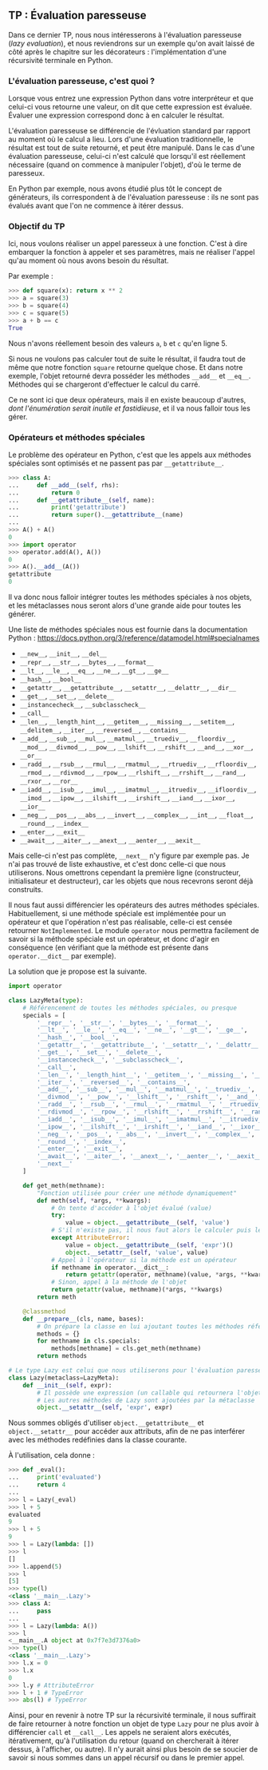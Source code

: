 ## TP : Évaluation paresseuse

Dans ce dernier TP, nous nous intéresserons à l'évaluation paresseuse (*lazy evaluation*), et nous reviendrons sur un exemple qu'on avait laissé de côté après le chapitre sur les décorateurs : l'implémentation d'une récursivité terminale en Python.

### L'évaluation paresseuse, c'est quoi ?

Lorsque vous entrez une expression Python dans votre interpréteur et que celui-ci vous retourne une valeur, on dit que cette expression est évaluée. Évaluer une expression correspond donc à en calculer le résultat.

L'évaluation paresseuse se différencie de l'évluation standard par rapport au moment où le calcul a lieu.
Lors d'une évaluation traditionnelle, le résultat est tout de suite retourné, et peut être manipulé.
Dans le cas d'une évaluation paresseuse, celui-ci n'est calculé que lorsqu'il est réellement nécessaire (quand on commence à manipuler l'objet), d'où le terme de paresseux.

En Python par exemple, nous avons étudié plus tôt le concept de générateurs, ils correspondent à de l'évaluation paresseuse : ils ne sont pas évalués avant que l'on ne commence à itérer dessus.

### Objectif du TP

Ici, nous voulons réaliser un appel paresseux à une fonction. C'est à dire embarquer la fonction à appeler et ses paramètres, mais ne réaliser l'appel qu'au moment où nous avons besoin du résultat.

Par exemple :

```python
>>> def square(x): return x ** 2
>>> a = square(3)
>>> b = square(4)
>>> c = square(5)
>>> a + b == c
True
```

Nous n'avons réellement besoin des valeurs `a`, `b` et `c` qu'en ligne 5.

Si nous ne voulons pas calculer tout de suite le résultat, il faudra tout de même que notre fonction `square` retourne quelque chose.
Et dans notre exemple, l'objet retourné devra posséder les méthodes `__add__` et `__eq__`. Méthodes qui se chargeront d'effectuer le calcul du carré.

Ce ne sont ici que deux opérateurs, mais il en existe beaucoup d'autres, *dont l'énumération serait inutile et fastidieuse*, et il va nous falloir tous les gérer.

### Opérateurs et méthodes spéciales

Le problème des opérateur en Python, c'est que les appels aux méthodes spéciales sont optimisés et ne passent pas par `__getattribute__`.

```python
>>> class A:
...     def __add__(self, rhs):
...         return 0
...     def __getattribute__(self, name):
...         print('getattribute')
...         return super().__getattribute__(name)
...
>>> A() + A()
0
>>> import operator
>>> operator.add(A(), A())
0
>>> A().__add__(A())
getattribute
0
```

Il va donc nous falloir intégrer toutes les méthodes spéciales à nos objets, et les métaclasses nous seront alors d'une grande aide pour toutes les générer.

Une liste de méthodes spéciales nous est fournie dans la documentation Python : <https://docs.python.org/3/reference/datamodel.html#specialnames>

* `__new__`, `__init__`, `__del__`
* `__repr__`, `__str__`, `__bytes__`, `__format__`
* `__lt__`, `__le__`, `__eq__`, `__ne__`, `__gt__`, `__ge__`
* `__hash__`, `__bool__`
* `__getattr__`, `__getattribute__`, `__setattr__`, `__delattr__`, `__dir__`
* `__get__`, `__set__`, `__delete__`
* `__instancecheck__`, `__subclasscheck__`
* `__call__`
* `__len__`, `__length_hint__`, `__getitem__`, `__missing__`, `__setitem__`, `__delitem__`, `__iter__`, `__reversed__`, `__contains__`
* `__add__`, `__sub__`, `__mul__`, `__matmul__`, `__truediv__`, `__floordiv__`, `__mod__`, `__divmod__`, `__pow__`, `__lshift__`, `__rshift__`, `__and__`, `__xor__`, `__or__`
* `__radd__`, `__rsub__`, `__rmul__`, `__rmatmul__`, `__rtruediv__`, `__rfloordiv__`, `__rmod__`, `__rdivmod__`, `__rpow__`, `__rlshift__`, `__rrshift__`, `__rand__`, `__rxor__`, `__ror__`
* `__iadd__`, `__isub__`, `__imul__`, `__imatmul__`, `__itruediv__`, `__ifloordiv__`, `__imod__`, `__ipow__`, `__ilshift__`, `__irshift__`, `__iand__`, `__ixor__`, `__ior__`
* `__neg__`, `__pos__`, `__abs__`, `__invert__`, `__complex__`, `__int__`, `__float__`, `__round__`, `__index__`
* `__enter__`, `__exit__`
* `__await__`, `__aiter__`, `__anext__`, `__aenter__`, `__aexit__`

Mais celle-ci n'est pas complète, `__next__` n'y figure par exemple pas.
Je n'ai pas trouvé de liste exhaustive, et c'est donc celle-ci que nous utiliserons.
Nous omettrons cependant la première ligne (constructeur, initialisateur et destructeur), car les objets que nous recevrons seront déjà construits.

Il nous faut aussi différencier les opérateurs des autres méthodes spéciales. Habituellement, si une méthode spéciale est implémentée pour un opérateur et que l'opération n'est pas réalisable, celle-ci est censée retourner `NotImplemented`.
Le module `operator` nous permettra facilement de savoir si la méthode spéciale est un opérateur, et donc d'agir en conséquence (en vérifiant que la méthode est présente dans `operator.__dict__` par exemple).

La solution que je propose est la suivante.

```python
import operator

class LazyMeta(type):
    # Référencement de toutes les méthodes spéciales, ou presque
    specials = [
        '__repr__', '__str__', '__bytes__', '__format__',
        '__lt__', '__le__', '__eq__', '__ne__', '__gt__', '__ge__',
        '__hash__', '__bool__',
        '__getattr__', '__getattribute__', '__setattr__', '__delattr__', '__dir__',
        '__get__', '__set__', '__delete__',
        '__instancecheck__', '__subclasscheck__',
        '__call__',
        '__len__', '__length_hint__', '__getitem__', '__missing__', '__setitem__', '__delitem__',
        '__iter__', '__reversed__', '__contains__',
        '__add__', '__sub__', '__mul__', '__matmul__', '__truediv__', '__floordiv__', '__mod__',
        '__divmod__', '__pow__', '__lshift__', '__rshift__', '__and__', '__xor__', '__or__',
        '__radd__', '__rsub__', '__rmul__', '__rmatmul__', '__rtruediv__', '__rfloordiv__', '__rmod__',
        '__rdivmod__', '__rpow__', '__rlshift__', '__rrshift__', '__rand__', '__rxor__', '__ror__',
        '__iadd__', '__isub__', '__imul__', '__imatmul__', '__itruediv__', '__ifloordiv__', '__imod__',
        '__ipow__', '__ilshift__', '__irshift__', '__iand__', '__ixor__', '__ior__',
        '__neg__', '__pos__', '__abs__', '__invert__', '__complex__', '__int__', '__float__',
        '__round__', '__index__',
        '__enter__', '__exit__',
        '__await__', '__aiter__', '__anext__', '__aenter__', '__aexit__',
        '__next__'
    ]

    def get_meth(methname):
        "Fonction utilisée pour créer une méthode dynamiquement"
        def meth(self, *args, **kwargs):
            # On tente d'accéder à l'objet évalué (value)
            try:
                value = object.__getattribute__(self, 'value')
            # S'il n'existe pas, il nous faut alors le calculer puis le stocker
            except AttributeError:
                value = object.__getattribute__(self, 'expr')()
                object.__setattr__(self, 'value', value)
            # Appel à l'opérateur si la méthode est un opérateur
            if methname in operator.__dict__:
                return getattr(operator, methname)(value, *args, **kwargs)
            # Sinon, appel à la méthode de l'objet
            return getattr(value, methname)(*args, **kwargs)
        return meth

    @classmethod
    def __prepare__(cls, name, bases):
        # On prépare la classe en lui ajoutant toutes les méthodes référencées
        methods = {}
        for methname in cls.specials:
            methods[methname] = cls.get_meth(methname)
        return methods

# Le type Lazy est celui que nous utiliserons pour l'évaluation paresseuse
class Lazy(metaclass=LazyMeta):
    def __init__(self, expr):
        # Il possède une expression (un callable qui retournera l'objet évalué)
        # Les autres méthodes de Lazy sont ajoutées par la métaclasse
        object.__setattr__(self, 'expr', expr)
```

Nous sommes obligés d'utiliser `object.__getattribute__` et `object.__setattr__` pour accéder aux attributs, afin de ne pas interférer avec les méthodes redéfinies dans la classe courante.

À l'utilisation, cela donne :

```python
>>> def _eval():
...     print('evaluated')
...     return 4
...
>>> l = Lazy(_eval)
>>> l + 5
evaluated
9
>>> l + 5
9
>>> l = Lazy(lambda: [])
>>> l
[]
>>> l.append(5)
>>> l
[5]
>>> type(l)
<class '__main__.Lazy'>
>>> class A:
...     pass
...
>>> l = Lazy(lambda: A())
>>> l
<__main__.A object at 0x7f7e3d7376a0>
>>> type(l)
<class '__main__.Lazy'>
>>> l.x = 0
>>> l.x
0
>>> l.y # AttributeError
>>> l + 1 # TypeError
>>> abs(l) # TypeError
```

Ainsi, pour en revenir à notre TP sur la récursivité terminale, il nous suffirait de faire retourner à notre fonction un objet de type `Lazy` pour ne plus avoir à différencier `call` et `__call__`.
Les appels ne seraient alors exécutés, itérativement, qu'à l'utilisation du retour (quand on chercherait à itérer dessus, à l'afficher, ou autre).
Il n'y aurait ainsi plus besoin de se soucier de savoir si nous sommes dans un appel récursif ou dans le premier appel.
